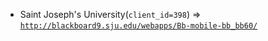  - Saint Joseph's University(`client_id=398`) => [`http://blackboard9.sju.edu/webapps/Bb-mobile-bb_bb60/`](http://blackboard9.sju.edu/webapps/Bb-mobile-bb_bb60/)
